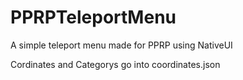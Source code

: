 # PPRPTeleportMenu
A simple teleport menu made for PPRP using NativeUI

Cordinates and Categorys go into coordinates.json
